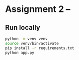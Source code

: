 # Assignment 2 – 
## Run locally
```bash
python -m venv venv
source venv/bin/activate          
pip install -r requirements.txt
python app.py
